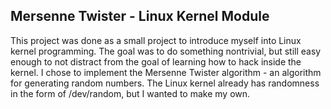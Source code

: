 ## Mersenne Twister - Linux Kernel Module

This project was done as a small project to introduce myself into Linux kernel programming. The goal was to do something nontrivial, but still easy enough to not distract from the goal of learning how to hack inside the kernel. I chose to implement the Mersenne Twister algorithm - an algorithm for generating random numbers. The Linux kernel already has randomness in the form of /dev/random, but I wanted to make my own.